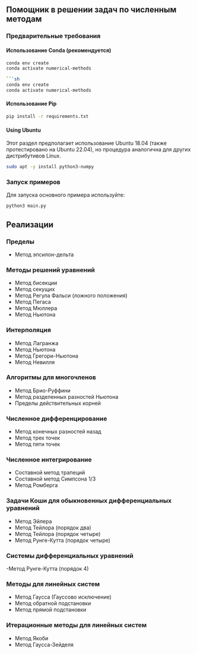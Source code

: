 
## Помощник в решении задач по численным методам

### Предварительные требования

#### Использование Conda (рекомендуется)

```sh
conda env create
conda activate numerical-methods

```sh
conda env create
conda activate numerical-methods
```

#### Использование Pip

```sh
pip install -r requirements.txt
```

#### Using Ubuntu

Этот раздел предполагает использование Ubuntu 18.04 (также протестировано на Ubuntu 22.04), но процедура аналогична для других дистрибутивов Linux.
```sh
sudo apt -y install python3-numpy
```

### Запуск примеров

Для запуска основного примера используйте:

```sh
python3 main.py

```

## Реализации

### Пределы

- Метод эпсилон-дельта

### Методы решений уравнений

* Метод бисекции
* Метод секущих
* Метод Регула Фальси (ложного положения)
* Метод Пегаса
* Метод Мюллера
* Метод Ньютона

### Интерполяция

* Метод Лагранжа
* Метод Ньютона
* Метод Грегори-Ньютона
* Метод Невилля

### Алгоритмы для многочленов

* Метод Брио-Руффини
* Метод разделенных разностей Ньютона
* Пределы действительных корней

### Численное дифференцирование

* Метод конечных разностей назад
* Метод трех точек
* Метод пяти точек

### Численное интегрирование

* Составной метод трапеций
* Составной метод Симпсона 1/3
* Метод Ромберга

### Задачи Коши для обыкновенных дифференциальных уравнений

* Метод Эйлера
* Метод Тейлора (порядок два)
* Метод Тейлора (порядок четыре)
* Метод Рунге-Кутта (порядок четыре)

### Системы дифференциальных уравнений

-Метод Рунге-Кутта (порядок 4)

### Методы для линейных систем

* Метод Гаусса (Гауссово исключение)
* Метод обратной подстановки
* Метод прямой подстановки

### Итерационные методы для линейных систем

- Метод Якоби
- Метод Гаусса-Зейделя
